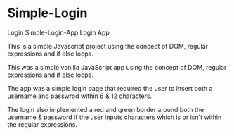 # Simple-Login
Login 
Simple-Login-App
Login App

This is a simple Javascript project using the concept of DOM, regular expressions and if else loops.

This was a simple vanilla JavaScript app using the concept of DOM, regular expressions and if else loops.

The app was a simple login page that required the user to insert both a username and passwrod within 6 & 12 characters.

The login also implemented a red and green border around both the username & password if the user inputs characters which is or isn't within the regular expressions.
